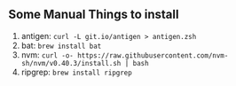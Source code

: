 ## Some Manual Things to install
1. antigen: `curl -L git.io/antigen > antigen.zsh`
2. bat: `brew install bat`
3. nvm: `curl -o- https://raw.githubusercontent.com/nvm-sh/nvm/v0.40.3/install.sh | bash`
4. ripgrep: `brew install ripgrep`

